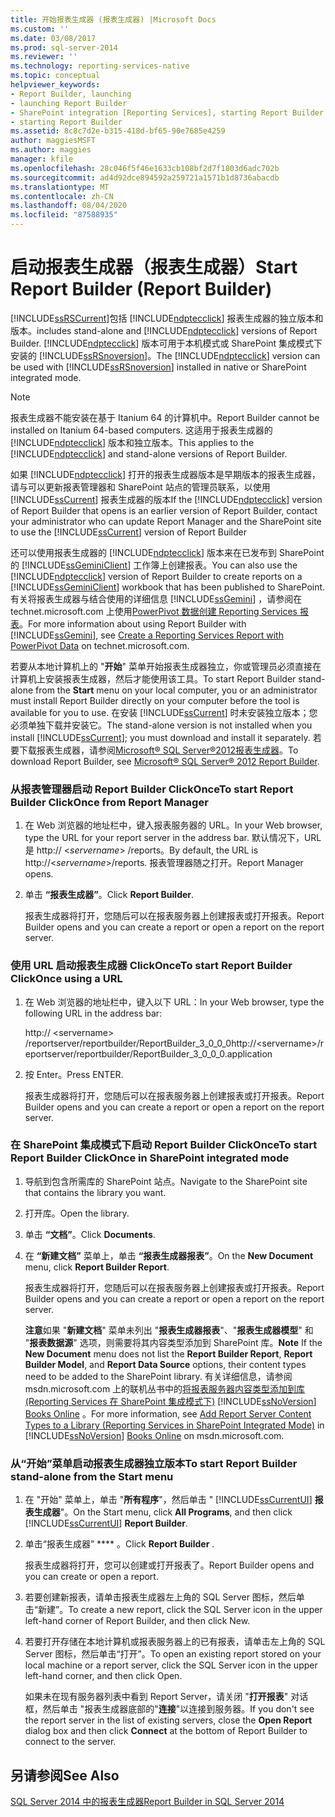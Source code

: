 ```yaml
---
title: 开始报表生成器 (报表生成器) |Microsoft Docs
ms.custom: ''
ms.date: 03/08/2017
ms.prod: sql-server-2014
ms.reviewer: ''
ms.technology: reporting-services-native
ms.topic: conceptual
helpviewer_keywords:
- Report Builder, launching
- launching Report Builder
- SharePoint integration [Reporting Services], starting Report Builder
- starting Report Builder
ms.assetid: 8c8c7d2e-b315-418d-bf65-90e7685e4259
author: maggiesMSFT
ms.author: maggies
manager: kfile
ms.openlocfilehash: 28c046f5f46e1633cb108bf2d7f1803d6adc702b
ms.sourcegitcommit: ad4d92dce894592a259721a1571b1d8736abacdb
ms.translationtype: MT
ms.contentlocale: zh-CN
ms.lasthandoff: 08/04/2020
ms.locfileid: "87588935"
---
```

# <a name="start-report-builder-report-builder"></a><span data-ttu-id="20100-102">启动报表生成器（报表生成器）</span><span class="sxs-lookup"><span data-stu-id="20100-102">Start Report Builder (Report Builder)</span></span>
  [!INCLUDE[ssRSCurrent](../../includes/ssrscurrent-md.md)]<span data-ttu-id="20100-103">包括 [!INCLUDE[ndptecclick](../../includes/ndptecclick-md.md)] 报表生成器的独立版本和版本。</span><span class="sxs-lookup"><span data-stu-id="20100-103">includes stand-alone and [!INCLUDE[ndptecclick](../../includes/ndptecclick-md.md)] versions of Report Builder.</span></span> <span data-ttu-id="20100-104">[!INCLUDE[ndptecclick](../../includes/ndptecclick-md.md)] 版本可用于本机模式或 SharePoint 集成模式下安装的 [!INCLUDE[ssRSnoversion](../../includes/ssrsnoversion-md.md)]。</span><span class="sxs-lookup"><span data-stu-id="20100-104">The [!INCLUDE[ndptecclick](../../includes/ndptecclick-md.md)] version can be used with [!INCLUDE[ssRSnoversion](../../includes/ssrsnoversion-md.md)] installed in native or SharePoint integrated mode.</span></span>  
  
> [!NOTE]  
>  <span data-ttu-id="20100-105">报表生成器不能安装在基于 Itanium 64 的计算机中。</span><span class="sxs-lookup"><span data-stu-id="20100-105">Report Builder cannot be installed on Itanium 64-based computers.</span></span> <span data-ttu-id="20100-106">这适用于报表生成器的 [!INCLUDE[ndptecclick](../../includes/ndptecclick-md.md)] 版本和独立版本。</span><span class="sxs-lookup"><span data-stu-id="20100-106">This applies to the [!INCLUDE[ndptecclick](../../includes/ndptecclick-md.md)] and stand-alone versions of Report Builder.</span></span>  
  
 <span data-ttu-id="20100-107">如果 [!INCLUDE[ndptecclick](../../includes/ndptecclick-md.md)] 打开的报表生成器版本是早期版本的报表生成器，请与可以更新报表管理器和 SharePoint 站点的管理员联系，以使用 [!INCLUDE[ssCurrent](../../includes/sscurrent-md.md)] 报表生成器的版本</span><span class="sxs-lookup"><span data-stu-id="20100-107">If the [!INCLUDE[ndptecclick](../../includes/ndptecclick-md.md)] version of Report Builder that opens is an earlier version of Report Builder, contact your administrator who can update Report Manager and the SharePoint site to use the [!INCLUDE[ssCurrent](../../includes/sscurrent-md.md)] version of Report Builder</span></span>  
  
 <span data-ttu-id="20100-108">还可以使用报表生成器的 [!INCLUDE[ndptecclick](../../includes/ndptecclick-md.md)] 版本来在已发布到 SharePoint 的 [!INCLUDE[ssGeminiClient](../../includes/ssgeminiclient-md.md)] 工作簿上创建报表。</span><span class="sxs-lookup"><span data-stu-id="20100-108">You can also use the [!INCLUDE[ndptecclick](../../includes/ndptecclick-md.md)] version of Report Builder to create reports on a [!INCLUDE[ssGeminiClient](../../includes/ssgeminiclient-md.md)] workbook that has been published to SharePoint.</span></span> <span data-ttu-id="20100-109">有关将报表生成器与结合使用的详细信息 [!INCLUDE[ssGemini](../../includes/ssgemini-md.md)] ，请参阅在 technet.microsoft.com 上使用[PowerPivot 数据创建 Reporting Services 报表](https://go.microsoft.com/fwlink/?LinkId=185238)。</span><span class="sxs-lookup"><span data-stu-id="20100-109">For more information about using Report Builder with [!INCLUDE[ssGemini](../../includes/ssgemini-md.md)], see [Create a Reporting Services Report with PowerPivot Data](https://go.microsoft.com/fwlink/?LinkId=185238) on technet.microsoft.com.</span></span>  
  
 <span data-ttu-id="20100-110">若要从本地计算机上的 "**开始**" 菜单开始报表生成器独立，你或管理员必须直接在计算机上安装报表生成器，然后才能使用该工具。</span><span class="sxs-lookup"><span data-stu-id="20100-110">To start Report Builder stand-alone from the **Start** menu on your local computer, you or an administrator must install Report Builder directly on your computer before the tool is available for you to use.</span></span> <span data-ttu-id="20100-111">在安装 [!INCLUDE[ssCurrent](../../includes/sscurrent-md.md)] 时未安装独立版本；您必须单独下载并安装它。</span><span class="sxs-lookup"><span data-stu-id="20100-111">The stand-alone version is not installed when you install [!INCLUDE[ssCurrent](../../includes/sscurrent-md.md)]; you must download and install it separately.</span></span> <span data-ttu-id="20100-112">若要下载报表生成器，请参阅[Microsoft® SQL Server®2012报表生成器](https://go.microsoft.com/fwlink/?LinkId=401502)。</span><span class="sxs-lookup"><span data-stu-id="20100-112">To download Report Builder, see [Microsoft® SQL Server® 2012 Report Builder](https://go.microsoft.com/fwlink/?LinkId=401502).</span></span>  
  
### <a name="to-start-report-builder-clickonce-from-report-manager"></a><span data-ttu-id="20100-113">从报表管理器启动 Report Builder ClickOnce</span><span class="sxs-lookup"><span data-stu-id="20100-113">To start Report Builder ClickOnce from Report Manager</span></span>  
  
1.  <span data-ttu-id="20100-114">在 Web 浏览器的地址栏中，键入报表服务器的 URL。</span><span class="sxs-lookup"><span data-stu-id="20100-114">In your Web browser, type the URL for your report server in the address bar.</span></span> <span data-ttu-id="20100-115">默认情况下，URL 是 http:// \<*servername*> /reports。</span><span class="sxs-lookup"><span data-stu-id="20100-115">By default, the URL is http://\<*servername*>/reports.</span></span> <span data-ttu-id="20100-116">报表管理器随之打开。</span><span class="sxs-lookup"><span data-stu-id="20100-116">Report Manager opens.</span></span>  
  
2.  <span data-ttu-id="20100-117">单击 **“报表生成器”**。</span><span class="sxs-lookup"><span data-stu-id="20100-117">Click **Report Builder**.</span></span>  
  
     <span data-ttu-id="20100-118">报表生成器将打开，您随后可以在报表服务器上创建报表或打开报表。</span><span class="sxs-lookup"><span data-stu-id="20100-118">Report Builder opens and you can create a report or open a report on the report server.</span></span>  
  
### <a name="to-start-report-builder-clickonce-using-a-url"></a><span data-ttu-id="20100-119">使用 URL 启动报表生成器 ClickOnce</span><span class="sxs-lookup"><span data-stu-id="20100-119">To start Report Builder ClickOnce using a URL</span></span>  
  
1.  <span data-ttu-id="20100-120">在 Web 浏览器的地址栏中，键入以下 URL：</span><span class="sxs-lookup"><span data-stu-id="20100-120">In your Web browser, type the following URL in the address bar:</span></span>  
  
     <span data-ttu-id="20100-121">http:// \<servername> /reportserver/reportbuilder/ReportBuilder_3_0_0_0</span><span class="sxs-lookup"><span data-stu-id="20100-121">http://\<servername>/reportserver/reportbuilder/ReportBuilder_3_0_0_0.application</span></span>  
  
2.  <span data-ttu-id="20100-122">按 Enter。</span><span class="sxs-lookup"><span data-stu-id="20100-122">Press ENTER.</span></span>  
  
     <span data-ttu-id="20100-123">报表生成器将打开，您随后可以在报表服务器上创建报表或打开报表。</span><span class="sxs-lookup"><span data-stu-id="20100-123">Report Builder opens and you can create a report or open a report on the report server.</span></span>  
  
### <a name="to-start-report-builder-clickonce-in-sharepoint-integrated-mode"></a><span data-ttu-id="20100-124">在 SharePoint 集成模式下启动 Report Builder ClickOnce</span><span class="sxs-lookup"><span data-stu-id="20100-124">To start Report Builder ClickOnce in SharePoint integrated mode</span></span>  
  
1.  <span data-ttu-id="20100-125">导航到包含所需库的 SharePoint 站点。</span><span class="sxs-lookup"><span data-stu-id="20100-125">Navigate to the SharePoint site that contains the library you want.</span></span>  
  
2.  <span data-ttu-id="20100-126">打开库。</span><span class="sxs-lookup"><span data-stu-id="20100-126">Open the library.</span></span>  
  
3.  <span data-ttu-id="20100-127">单击 **“文档”**。</span><span class="sxs-lookup"><span data-stu-id="20100-127">Click **Documents**.</span></span>  
  
4.  <span data-ttu-id="20100-128">在 **“新建文档”** 菜单上，单击 **“报表生成器报表”**。</span><span class="sxs-lookup"><span data-stu-id="20100-128">On the **New Document** menu, click **Report Builder Report**.</span></span>  
  
     <span data-ttu-id="20100-129">报表生成器将打开，您随后可以在报表服务器上创建报表或打开报表。</span><span class="sxs-lookup"><span data-stu-id="20100-129">Report Builder opens and you can create a report or open a report on the report server.</span></span>  
  
     <span data-ttu-id="20100-130">**注意**如果 "**新建文档**" 菜单未列出 "**报表生成器报表**"、"**报表生成器模型**" 和 "**报表数据源**" 选项，则需要将其内容类型添加到 SharePoint 库。</span><span class="sxs-lookup"><span data-stu-id="20100-130">**Note** If the **New Document** menu does not list the **Report Builder Report**, **Report Builder Model**, and **Report Data Source** options, their content types need to be added to the SharePoint library.</span></span> <span data-ttu-id="20100-131">有关详细信息，请参阅 msdn.microsoft.com 上的联机丛书中的[将报表服务器内容类型添加到库 &#40;Reporting Services 在 SharePoint 集成模式下&#41;](../add-reporting-services-content-types-to-a-sharepoint-library.md) [!INCLUDE[ssNoVersion](../../includes/ssnoversion-md.md)] [Books Online](https://go.microsoft.com/fwlink/?LinkId=154888) 。</span><span class="sxs-lookup"><span data-stu-id="20100-131">For more information, see [Add Report Server Content Types to a Library &#40;Reporting Services in SharePoint Integrated Mode&#41;](../add-reporting-services-content-types-to-a-sharepoint-library.md) in [!INCLUDE[ssNoVersion](../../includes/ssnoversion-md.md)] [Books Online](https://go.microsoft.com/fwlink/?LinkId=154888) on msdn.microsoft.com.</span></span>  
  
### <a name="to-start-report-builder-stand-alone-from-the-start-menu"></a><span data-ttu-id="20100-132">从“开始”菜单启动报表生成器独立版本</span><span class="sxs-lookup"><span data-stu-id="20100-132">To start Report Builder stand-alone from the Start menu</span></span>  
  
1.  <span data-ttu-id="20100-133">在 "开始" 菜单上，单击 "**所有程序**"，然后单击 " [!INCLUDE[ssCurrentUI](../../includes/sscurrentui-md.md)] **报表生成器**"。</span><span class="sxs-lookup"><span data-stu-id="20100-133">On the Start menu, click **All Programs**, and then click [!INCLUDE[ssCurrentUI](../../includes/sscurrentui-md.md)] **Report Builder**.</span></span>  
  
2.  <span data-ttu-id="20100-134">单击“报表生成器” \*\*\*\* 。</span><span class="sxs-lookup"><span data-stu-id="20100-134">Click **Report Builder** .</span></span>  
  
     <span data-ttu-id="20100-135">报表生成器将打开，您可以创建或打开报表了。</span><span class="sxs-lookup"><span data-stu-id="20100-135">Report Builder opens and you can create or open a report.</span></span>  
  
3.  <span data-ttu-id="20100-136">若要创建新报表，请单击报表生成器左上角的 SQL Server 图标，然后单击“新建”。</span><span class="sxs-lookup"><span data-stu-id="20100-136">To create a new report, click the SQL Server icon in the upper left-hand corner of Report Builder, and then click New.</span></span>  
  
4.  <span data-ttu-id="20100-137">若要打开存储在本地计算机或报表服务器上的已有报表，请单击左上角的 SQL Server 图标，然后单击“打开”。</span><span class="sxs-lookup"><span data-stu-id="20100-137">To open an existing report stored on your local machine or a report server, click the SQL Server icon in the upper left-hand corner, and then click Open.</span></span>  
  
     <span data-ttu-id="20100-138">如果未在现有服务器列表中看到 Report Server，请关闭 "**打开报表**" 对话框，然后单击 "报表生成器底部的"**连接**"以连接到服务器。</span><span class="sxs-lookup"><span data-stu-id="20100-138">If you don't see the report server in the list of existing servers, close the **Open Report** dialog box and then click **Connect** at the bottom of Report Builder to connect to the server.</span></span>  
  
## <a name="see-also"></a><span data-ttu-id="20100-139">另请参阅</span><span class="sxs-lookup"><span data-stu-id="20100-139">See Also</span></span>  
 [<span data-ttu-id="20100-140">SQL Server 2014 中的报表生成器</span><span class="sxs-lookup"><span data-stu-id="20100-140">Report Builder in SQL Server 2014</span></span>](report-builder-in-sql-server-2016.md)  
  
  
